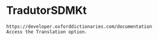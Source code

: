 # TradutorSDMKt

```
https://developer.oxforddictionaries.com/documentation
Access the Translation option.
```
